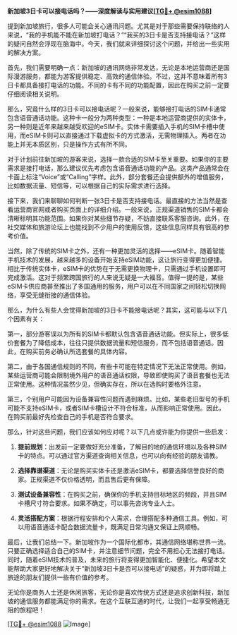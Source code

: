 **新加坡3日卡可以接电话吗？——深度解读与实用建议[[TG💪+ @esim1088](https://t.me/s/esim1088)]**

提到新加坡旅行，很多人可能会关心通讯问题。尤其是对于那些需要保持联络的人来说，“我的手机能不能在新加坡打电话？”“我买的3日卡是否支持接电话？”这样的疑问自然会浮现在脑海中。今天，我们就来详细探讨这个问题，并给出一些实用的解决方案。

首先，我们需要明确一点：新加坡的通讯网络非常发达，无论是本地运营商还是国际漫游服务，都能为游客提供稳定、高效的通信体验。不过，这并不意味着所有3日卡都具备接打电话的功能。不同的卡有不同的功能配置，因此在购买之前一定要仔细阅读相关说明。

那么，究竟什么样的3日卡可以接电话呢？一般来说，能够接打电话的SIM卡通常包含语音通话功能。这种卡一般分为两种类型：一种是本地运营商提供的实体卡，另一种则是近年来越来越受欢迎的eSIM卡。实体卡需要插入手机的SIM卡槽中使用，而eSIM卡则可以直接通过下载虚拟卡的方式激活，无需物理插入。两者在功能上并无本质区别，只是操作方式有所不同。

对于计划前往新加坡的游客来说，选择一款合适的SIM卡至关重要。如果你的主要需求是接打电话，那么建议优先考虑包含语音通话功能的产品。这类产品通常会在卡面上标注“Voice”或“Calling”字样。此外，部分套餐还会提供额外的增值服务，比如数据流量、短信等，可以根据自己的实际需求进行选择。

接下来，我们来聊聊如何判断一张3日卡是否支持接电话。最直接的方法当然是查看运营商官网或者购买页面上的详细介绍。一般来说，正规渠道销售的SIM卡都会清晰标明其功能范围。如果你对某些细节存疑，不妨直接联系客服咨询。此外，在社交媒体和旅游论坛上也能找到不少用户的使用反馈，这些信息同样具有很高的参考价值。

当然，除了传统的SIM卡之外，还有一种更加灵活的选择——eSIM卡。随着智能手机技术的发展，越来越多的设备开始支持eSIM功能，这让旅行变得更加便捷。相比于传统实体卡，eSIM卡的优势在于无需更换物理卡，只需通过手机设置即可完成激活。这对于频繁跨国旅行的人来说无疑是一大福音。值得一提的是，某些eSIM卡供应商甚至推出了多国通用的服务，用户可以在不同国家之间轻松切换网络，享受无缝衔接的通信体验。

那么，为什么有些人会觉得新加坡的3日卡不能接电话呢？其实，这可能与以下几个因素有关：

第一，部分游客误以为所有的SIM卡都默认包含语音通话功能。但实际上，很多低价套餐为了降低成本，往往只提供数据流量和短信服务，而不包括语音通话。因此，在购买前务必确认所选套餐的具体内容。

第二，由于各国通信规则的不同，有些卡可能在特定情况下无法正常使用。例如，某些运营商可能会限制境外用户的语音通话权限，导致即使购买了语音套餐也无法正常使用。这种情况虽然少见，但确实存在，所以在选购时要格外注意。

第三，个别用户可能因为设备兼容性问题而遇到麻烦。比如，某些老旧型号的手机可能不支持eSIM卡，或者SIM卡槽设计不符合标准，从而影响正常使用。因此，在购买前最好先检查自己的手机是否符合要求。

那么，针对这些问题，我们应该如何应对呢？以下几点或许能为你提供一些启发：

1. **提前规划**：出发前一定要做好充分准备，了解目的地的通信环境以及各种SIM卡的特点。可以通过官方渠道查询相关信息，也可以向有经验的朋友请教。

2. **选择靠谱渠道**：无论是购买实体卡还是激活eSIM卡，都要选择信誉良好的商家。正规渠道不仅价格透明，而且售后更有保障。

3. **测试设备兼容性**：在购买之前，确保你的手机支持目标地区的频段，并且SIM卡槽尺寸符合要求。如果不确定，可以事先咨询专业人士。

4. **灵活搭配方案**：根据行程安排和个人需求，合理搭配多种通信工具。例如，可以用语音通话卡配合数据流量卡，既满足日常沟通又保证上网顺畅。

最后，让我们总结一下。新加坡作为一个国际化都市，其通信网络堪称世界一流。只要正确选择适合自己的SIM卡，并注意细节问题，完全不用担心无法接打电话。同时，随着eSIM技术的普及，未来的旅行将变得更加智能化、便捷化。希望本文能帮助大家更好地解决关于“新加坡3日卡是否可以接电话”的疑惑，并为即将踏上旅途的朋友们提供一些有价值的参考。

无论你是商务人士还是休闲旅客，无论你是喜欢传统方式还是追求创新科技，新加坡的通信服务都能满足你的需求。在这个互联互通的时代，让我们一起享受畅通无阻的旅程吧！

[[TG💪+ @esim1088](https://t.me/s/esim1088) ![Image](https://i.postimg.cc/4NQfJmqS/Snipaste-2025-05-13-00-14-12.png)]